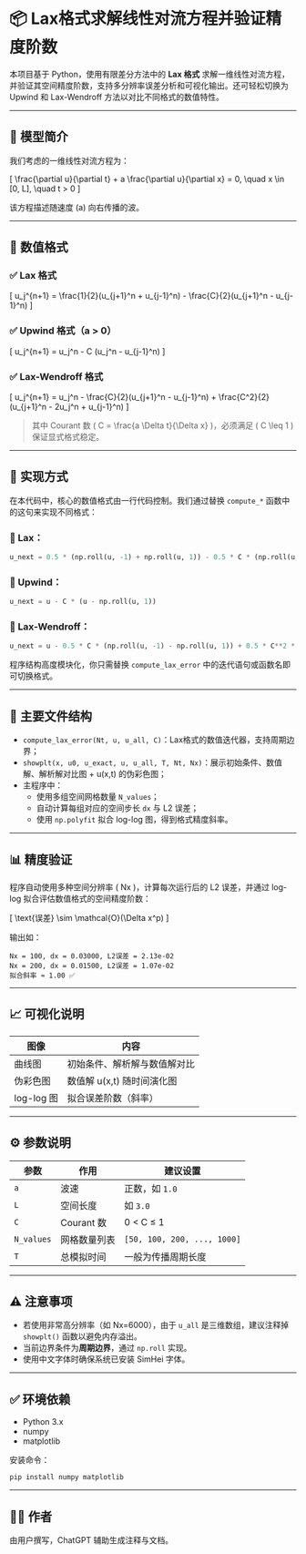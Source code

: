 
# 📦 Lax格式求解线性对流方程并验证精度阶数

本项目基于 Python，使用有限差分方法中的 **Lax 格式** 求解一维线性对流方程，并验证其空间精度阶数，支持多分辨率误差分析和可视化输出。还可轻松切换为 Upwind 和 Lax-Wendroff 方法以对比不同格式的数值特性。

---

## 📐 模型简介

我们考虑的一维线性对流方程为：

\[
\frac{\partial u}{\partial t} + a \frac{\partial u}{\partial x} = 0, \quad x \in [0, L], \quad t > 0
\]

该方程描述随速度 \(a\) 向右传播的波。

---

## 🧠 数值格式

### ✅ Lax 格式

\[
u_j^{n+1} = \frac{1}{2}(u_{j+1}^n + u_{j-1}^n) - \frac{C}{2}(u_{j+1}^n - u_{j-1}^n)
\]

### ✅ Upwind 格式（a > 0）

\[
u_j^{n+1} = u_j^n - C (u_j^n - u_{j-1}^n)
\]

### ✅ Lax-Wendroff 格式

\[
u_j^{n+1} = u_j^n - \frac{C}{2}(u_{j+1}^n - u_{j-1}^n) + \frac{C^2}{2}(u_{j+1}^n - 2u_j^n + u_{j-1}^n)
\]

> 其中 Courant 数 \( C = \frac{a \Delta t}{\Delta x} \)，必须满足 \( C \leq 1 \) 保证显式格式稳定。

---

## 🧩 实现方式

在本代码中，核心的数值格式由一行代码控制。我们通过替换 `compute_*` 函数中的这句来实现不同格式：

### 🔁 Lax：
```python
u_next = 0.5 * (np.roll(u, -1) + np.roll(u, 1)) - 0.5 * C * (np.roll(u, -1) - np.roll(u, 1))
```

### 🔁 Upwind：
```python
u_next = u - C * (u - np.roll(u, 1))
```

### 🔁 Lax-Wendroff：
```python
u_next = u - 0.5 * C * (np.roll(u, -1) - np.roll(u, 1)) + 0.5 * C**2 * (np.roll(u, -1) - 2*u + np.roll(u, 1))
```

程序结构高度模块化，你只需替换 `compute_lax_error` 中的迭代语句或函数名即可切换格式。

---
## 📁 主要文件结构

- `compute_lax_error(Nt, u, u_all, C)`：Lax格式的数值迭代器，支持周期边界；
- `showplt(x, u0, u_exact, u, u_all, T, Nt, Nx)`：展示初始条件、数值解、解析解对比图 + u(x,t) 的伪彩色图；
- 主程序中：
  - 使用多组空间网格数量 `N_values`；
  - 自动计算每组对应的空间步长 `dx` 与 L2 误差；
  - 使用 `np.polyfit` 拟合 log-log 图，得到格式精度斜率。

---
## 📊 精度验证

程序自动使用多种空间分辨率 \( Nx \)，计算每次运行后的 L2 误差，并通过 log-log 拟合评估数值格式的空间精度阶数：

\[
\text{误差} \sim \mathcal{O}(\Delta x^p)
\]

输出如：

```
Nx = 100, dx = 0.03000, L2误差 = 2.13e-02
Nx = 200, dx = 0.01500, L2误差 = 1.07e-02
拟合斜率 ≈ 1.00 ✅
```

---

## 📈 可视化说明

| 图像 | 内容 |
|------|------|
| 曲线图 | 初始条件、解析解与数值解对比 |
| 伪彩色图 | 数值解 u(x,t) 随时间演化图 |
| log-log 图 | 拟合误差阶数（斜率） |

---

## ⚙️ 参数说明

| 参数 | 作用 | 建议设置 |
|------|------|----------|
| `a` | 波速 | 正数，如 `1.0` |
| `L` | 空间长度 | 如 `3.0` |
| `C` | Courant 数 | 0 < C ≤ 1 |
| `N_values` | 网格数量列表 | `[50, 100, 200, ..., 1000]` |
| `T` | 总模拟时间 | 一般为传播周期长度 |

---
## ⚠ 注意事项

- 若使用非常高分辨率（如 Nx=6000），由于 `u_all` 是三维数组，建议注释掉 `showplt()` 函数以避免内存溢出。
- 当前边界条件为**周期边界**，通过 `np.roll` 实现。
- 使用中文字体时确保系统已安装 SimHei 字体。

---

## ✅ 环境依赖

- Python 3.x
- numpy
- matplotlib

安装命令：
```bash
pip install numpy matplotlib
```

---

## 👨‍💻 作者

由用户撰写，ChatGPT 辅助生成注释与文档。
